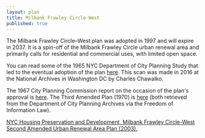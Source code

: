 ```yaml
---
layout: plan
title: Milbank Frawley Circle-West
published: true
---
```


The Milbank Frawley Circle–West plan was adopted in 1997 and will expire in 2037. It is a spin-off of the Milbank Frawley Circle urban renewal area and primarily calls for residential and commercial uses, with limited open space.

You can read some of the 1965 NYC Department of City Planning Study that led to the eventual adoption of the plan [here](https://drive.google.com/drive/folders/0B0R59QsmZxIydlFkVGVmQU9yVmc). This scan was made in 2016 at the National Archives in Washington DC by Charles Chawalko. 

The 1967 City Planning Commission report on the occasion of the plan's approval is [here](https://drive.google.com/open?id=0B9k_zNeDs7q-SHVWNl8zR1R2ZHc). The Third Amended Plan (1970) is [here](https://drive.google.com/open?id=0B9k_zNeDs7q-dWIxNFhrWG9oZE0) (both retrieved from the Department of City Planning Archives via the Freedom of Information Law).

[NYC Housing Preservation and Development, Milbank Frawley Circle-West Second Amended Urban Renewal Area Plan (2003).](https://www.nyc.gov/assets/hpd/downloads/pdfs/services/milbank-frawley-circle-west-second-amended-urp.pdf)
